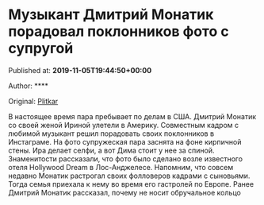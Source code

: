 
# Музыкант Дмитрий Монатик порадовал поклонников фото с супругой

Published at: **2019-11-05T19:44:50+00:00**

Author: ****

Original: [Plitkar](https://plitkar.com.ua/muzykant-dmitrij-monatik-poradoval-poklonnikov-foto-s-suprugoj/)

В настоящее время пара пребывает по делам в США.
Дмитрий Монатик со своей женой Ириной улетели в Америку. Совместным кадром с любимой музыкант решил порадовать своих поклонников в Инстаграме. На фото супружеская пара заснята на фоне кирпичной стены. Ира делает селфи, а вот Дима стоит у нее за спиной. Знаменитости рассказали, что фото было сделано возле известного отеля Hollywood Dream в Лос-Анджелесе.
Напомним, что совсем недавно Монатик растрогал своих фолловеров кадрами с сыновьями. Тогда семья приехала к нему во время его гастролей по Европе.
Ранее Дмитрий Монатик рассказал, почему не носит обручальное кольцо
